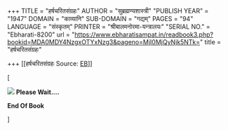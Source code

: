 +++
TITLE = "हर्षचरितसंग्रहः"
AUTHOR = "सुब्रह्मण्यशास्त्री"
"PUBLISH YEAR" = "1947"
DOMAIN = "काव्यानि"
SUB-DOMAIN = "गद्यम्"
PAGES = "94"
LANGUAGE = "संस्कृतम्"
PRINTER = "श्रीबालमनोरमा-यन्त्रालयः"
"SERIAL NO." = "Ebharati-8200"
url = "https://www.ebharatisampat.in/readbook3.php?bookid=MDA0MDY4NzgxOTYxNzg3&pageno=MjI0MjQyNjk5NTk="
title = "हर्षचरितसंग्रहः"

+++
[[हर्षचरितसंग्रहः	Source: [EB](https://www.ebharatisampat.in/readbook3.php?bookid=MDA0MDY4NzgxOTYxNzg3&pageno=MjI0MjQyNjk5NTk=)]]

\[















![](include/loader.gif) **Please Wait....**





**End Of Book**











\]
